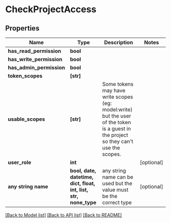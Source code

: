 # CheckProjectAccess


## Properties
Name | Type | Description | Notes
------------ | ------------- | ------------- | -------------
**has_read_permission** | **bool** |  | 
**has_write_permission** | **bool** |  | 
**has_admin_permission** | **bool** |  | 
**token_scopes** | **[str]** |  | 
**usable_scopes** | **[str]** | Some tokens may have write scopes (eg: model:write) but the user of the token is a guest in the project so they can&#39;t use the scopes. | 
**user_role** | **int** |  | [optional] 
**any string name** | **bool, date, datetime, dict, float, int, list, str, none_type** | any string name can be used but the value must be the correct type | [optional]

[[Back to Model list]](../README.md#documentation-for-models) [[Back to API list]](../README.md#documentation-for-api-endpoints) [[Back to README]](../README.md)


